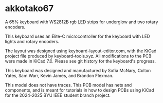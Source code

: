 # akkotako67

A 65% keyboard with WS2812B rgb LED strips for underglow and two rotary encoders.

This keyboard uses an Elite-C microcontroller for the keyboard with LED lights and rotary encoders.

The layout was designed using keyboard-layout-editor.com, with the KiCad project file produced by keyboard-tools.xyz. All modifications to the PCB were made in KiCad 7.0. Please see git history for the keyboard's progress.

This keyboard was designed and manufactured by Sofia McNary, Colton Yates, Sam Warr, Kevin James, and Brandon Flexman.

This model does not have traces. This PCB model has nets and components, and is meant for tutorials in how to design PCBs using KiCad for the 2024-2025 BYU IEEE student branch project.

